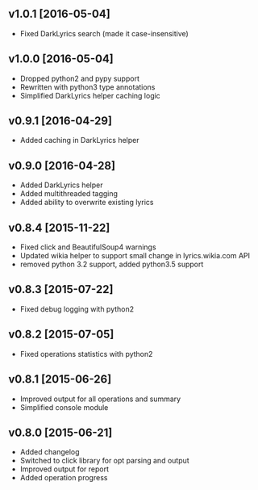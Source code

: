 ## v1.0.1 [2016-05-04]

- Fixed DarkLyrics search (made it case-insensitive)

## v1.0.0 [2016-05-04]

- Dropped python2 and pypy support
- Rewritten with python3 type annotations
- Simplified DarkLyrics helper caching logic

## v0.9.1 [2016-04-29]

- Added caching in DarkLyrics helper

## v0.9.0 [2016-04-28]

- Added DarkLyrics helper
- Added multithreaded tagging
- Added ability to overwrite existing lyrics

## v0.8.4 [2015-11-22]

- Fixed click and BeautifulSoup4 warnings
- Updated wikia helper to support small change in lyrics.wikia.com API
- removed python 3.2 support, added python3.5 support

## v0.8.3 [2015-07-22]

- Fixed debug logging with python2

## v0.8.2 [2015-07-05]

- Fixed operations statistics with python2

## v0.8.1 [2015-06-26]

- Improved output for all operations and summary
- Simplified console module

## v0.8.0 [2015-06-21]

- Added changelog
- Switched to click library for opt parsing and output
- Improved output for report
- Added operation progress
